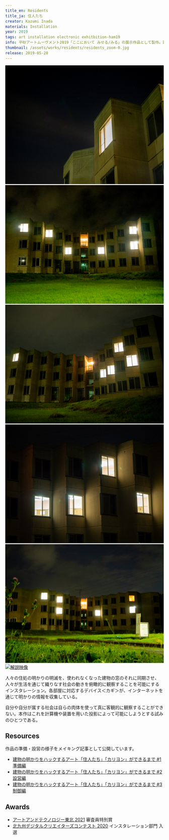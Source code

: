 ```yaml
---
title_en: Residents
title_ja: 住人たち
creator: Kazumi Inada
materials: Installation
year: 2019
tags: art installation electronic exhitbition-ham19
info: 平砂アートムーヴメント2019「ここにおいて みせる/みる」の展示作品として製作。建物は筑波大学平砂学生宿舎9号棟で、老朽化によりすでに使われなくなったもの。
thumbnail: /assets/works/residents/residents_zoom-0.jpg
release: 2019-05-20
---
```


![](/assets/works/residents/residents_zoom-0.jpg)
![](/assets/works/residents/residents_front-0.jpg)
![](/assets/works/residents/residents_right.jpg)
![](/assets/works/residents/residents_zoom-1.jpg)
![](/assets/works/residents/residents_front-1.jpg)
[![解説映像](https://img.youtube.com/vi/0GFfTeCohRE/maxresdefault.jpg)](https://www.youtube.com/watch?v=0GFfTeCohRE)

人々の住処の明かりの明滅を、使われなくなった建物の窓のそれに同期させ、人々が生活を通じて織りなす社会の動きを俯瞰的に観察することを可能にするインスタレーション。各部屋に対応するデバイス＜カギ＞が、インターネットを通じて明かりの情報を収集している。

自分や自分が属する社会は自らの肉体を使って真に客観的に観察することができない。本作はこれを計算機や装置を用いた投影によって可能にしようとする試みのひとつである。

## Resources

作品の準備・設営の様子をメイキング記事として公開しています。

- [建物の明かりをハックするアート「住人たち」「カリヨン」ができるまで #1 準備編](https://note.com/nandenjin/n/n4e357d12a5ff)
- [建物の明かりをハックするアート「住人たち」「カリヨン」ができるまで #2 設営編](https://note.com/nandenjin/n/nf69b89937b2f)
- [建物の明かりをハックするアート「住人たち」「カリヨン」ができるまで #3 制御編](https://note.com/nandenjin/n/nff07b017e946)

## Awards

- [アートアンドテクノロジー東北 2021](http://www-cg.cis.iwate-u.ac.jp/AT2021/) 審査員特別賞
- [北九州デジタルクリエイターズコンテスト 2020](http://kdcc.info/) インスタレーション部門 入選
